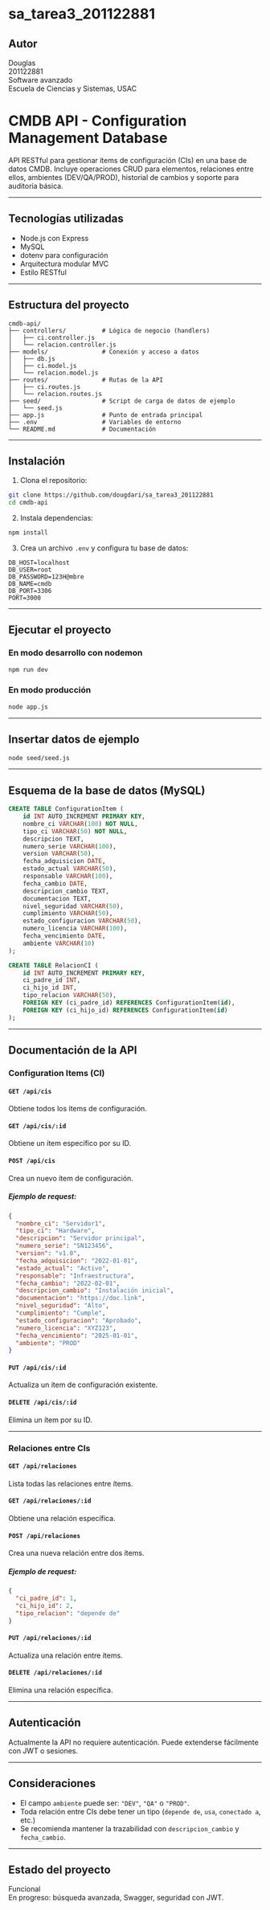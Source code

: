 # sa_tarea3_201122881
## Autor

Douglas  <br>
201122881 <br>
Software avanzado <br>
Escuela de Ciencias y Sistemas, USAC

# CMDB API - Configuration Management Database

API RESTful para gestionar ítems de configuración (CIs) en una base de datos CMDB. Incluye operaciones CRUD para elementos, relaciones entre ellos, ambientes (DEV/QA/PROD), historial de cambios y soporte para auditoría básica.

---

## Tecnologías utilizadas

- Node.js con Express
- MySQL
- dotenv para configuración
- Arquitectura modular MVC
- Estilo RESTful

---

## Estructura del proyecto

```
cmdb-api/
├── controllers/          # Lógica de negocio (handlers)
│   ├── ci.controller.js
│   └── relacion.controller.js
├── models/               # Conexión y acceso a datos
│   ├── db.js
│   ├── ci.model.js
│   └── relacion.model.js
├── routes/               # Rutas de la API
│   ├── ci.routes.js
│   └── relacion.routes.js
├── seed/                 # Script de carga de datos de ejemplo
│   └── seed.js
├── app.js                # Punto de entrada principal
├── .env                  # Variables de entorno
└── README.md             # Documentación
```

---

## Instalación

1. Clona el repositorio:

```bash
git clone https://github.com/dougdari/sa_tarea3_201122881
cd cmdb-api
```

2. Instala dependencias:

```bash
npm install
```

3. Crea un archivo `.env` y configura tu base de datos:

```env
DB_HOST=localhost
DB_USER=root
DB_PASSWORD=123H@mbre
DB_NAME=cmdb
DB_PORT=3306
PORT=3000
```

---

## Ejecutar el proyecto

### En modo desarrollo con nodemon

```bash
npm run dev
```

### En modo producción

```bash
node app.js
```

---

## Insertar datos de ejemplo

```bash
node seed/seed.js
```

---

## Esquema de la base de datos (MySQL)

```sql
CREATE TABLE ConfigurationItem (
    id INT AUTO_INCREMENT PRIMARY KEY,
    nombre_ci VARCHAR(100) NOT NULL,
    tipo_ci VARCHAR(50) NOT NULL,
    descripcion TEXT,
    numero_serie VARCHAR(100),
    version VARCHAR(50),
    fecha_adquisicion DATE,
    estado_actual VARCHAR(50),
    responsable VARCHAR(100),
    fecha_cambio DATE,
    descripcion_cambio TEXT,
    documentacion TEXT,
    nivel_seguridad VARCHAR(50),
    cumplimiento VARCHAR(50),
    estado_configuracion VARCHAR(50),
    numero_licencia VARCHAR(100),
    fecha_vencimiento DATE,
    ambiente VARCHAR(10)
);

CREATE TABLE RelacionCI (
    id INT AUTO_INCREMENT PRIMARY KEY,
    ci_padre_id INT,
    ci_hijo_id INT,
    tipo_relacion VARCHAR(50),
    FOREIGN KEY (ci_padre_id) REFERENCES ConfigurationItem(id),
    FOREIGN KEY (ci_hijo_id) REFERENCES ConfigurationItem(id)
);
```

---

## Documentación de la API

### Configuration Items (CI)

#### `GET /api/cis`

Obtiene todos los ítems de configuración.

#### `GET /api/cis/:id`

Obtiene un ítem específico por su ID.

#### `POST /api/cis`

Crea un nuevo ítem de configuración.

##### Ejemplo de request:

```json
{
  "nombre_ci": "Servidor1",
  "tipo_ci": "Hardware",
  "descripcion": "Servidor principal",
  "numero_serie": "SN123456",
  "version": "v1.0",
  "fecha_adquisicion": "2022-01-01",
  "estado_actual": "Activo",
  "responsable": "Infraestructura",
  "fecha_cambio": "2022-02-01",
  "descripcion_cambio": "Instalación inicial",
  "documentacion": "https://doc.link",
  "nivel_seguridad": "Alto",
  "cumplimiento": "Cumple",
  "estado_configuracion": "Aprobado",
  "numero_licencia": "XYZ123",
  "fecha_vencimiento": "2025-01-01",
  "ambiente": "PROD"
}
```

#### `PUT /api/cis/:id`

Actualiza un ítem de configuración existente.

#### `DELETE /api/cis/:id`

Elimina un ítem por su ID.

---

### Relaciones entre CIs

#### `GET /api/relaciones`

Lista todas las relaciones entre ítems.

#### `GET /api/relaciones/:id`

Obtiene una relación específica.

#### `POST /api/relaciones`

Crea una nueva relación entre dos ítems.

##### Ejemplo de request:

```json
{
  "ci_padre_id": 1,
  "ci_hijo_id": 2,
  "tipo_relacion": "depende de"
}
```

#### `PUT /api/relaciones/:id`

Actualiza una relación entre ítems.

#### `DELETE /api/relaciones/:id`

Elimina una relación específica.

---

## Autenticación

Actualmente la API no requiere autenticación. Puede extenderse fácilmente con JWT o sesiones.

---

## Consideraciones

- El campo `ambiente` puede ser: `"DEV"`, `"QA"` o `"PROD"`.
- Toda relación entre CIs debe tener un tipo (`depende de`, `usa`, `conectado a`, etc.)
- Se recomienda mantener la trazabilidad con `descripcion_cambio` y `fecha_cambio`.


---

## Estado del proyecto

Funcional  
En progreso: búsqueda avanzada, Swagger, seguridad con JWT.
